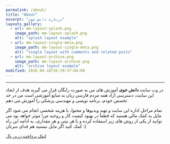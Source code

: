 ```yaml
---
permalink: /about/
title: "About"
excerpt: "درباره دانش جوی"
layouts_gallery:
  - url: mm-layout-splash.png
    image_path: mm-layout-splash.png
    alt: "splash layout example"
  - url: mm-layout-single-meta.png
    image_path: mm-layout-single-meta.png
    alt: "single layout with comments and related posts"
  - url: mm-layout-archive.png
    image_path: mm-layout-archive.png
    alt: "archive layout example"
modified: 2016-04-18T16:39:37-04:00
---
```


-------------------------------------

در وب سایت **دانش جوی** آموزش های من به صورت رایگان قرار می گیرند
هدف از ایجاد این سایت، دسترسی آزاد همه مردم فارسی زبان به منابع آموزشی است
من در حد تخصص خودم، برنامه نویسی و مهندسی پزشکی را آموزش می دهم

تمام مراحل اداره این سایت و تهیه ویدیوها و محتوا، با هزینه شخصی انجام می شود
اگر مایل به کمک مالی هستید
که قطعاً در بهبود کیفیت کار و روحیه من! موثر خواهد بود
می توانید از یکی از روش های زیر استفاده کرده و با هر نیتی و هر مقداری، به ادامه این راه کمک کنید
اگر مایل نیستید هم فدای سرتان :)

<a href="https://zarinp.al/@saeeddiscovery">لینک پرداخت زرین پال</a>
